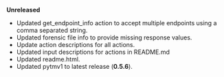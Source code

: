 **Unreleased**

* Updated get_endpoint_info action to accept multiple endpoints using a comma separated string.
* Updated forensic file info to provide missing response values.
* Update action descriptions for all actions.
* Updated input descriptions for actions in README.md
* Updated readme.html.
* Updated pytmv1 to latest release (**0.5.6**).
